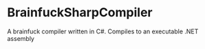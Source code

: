 # BrainfuckSharpCompiler
A brainfuck compiler written in C#. Compiles to an executable .NET assembly
